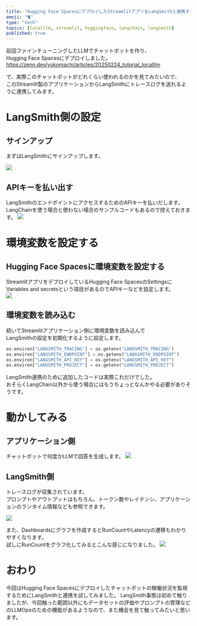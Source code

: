 ```yaml
---
title: "Hugging Face SpacesにデプロイしたStreamlitアプリをLangSmithと連携する"
emoji: "🐈"
type: "tech"
topics: [localllm, streamlit, huggingface, langchain, langsmith]
published: true
---
```


前回ファインチューニングしたLLMでチャットボットを作り、  
Hugging Face Spacesにデプロイしました。  
https://zenn.dev/yokomachi/articles/20250224_tutorial_localllm

で、実際このチャットボットがどれくらい使われるのかを見てみたいので、  
このStreamlit製のアプリケーションからLangSmithにトレースログを送れるように連携してみます。


# LangSmith側の設定

## サインアップ
まずはLangSmithにサインアップします。

![](https://storage.googleapis.com/zenn-user-upload/f3318942fb8d-20250311.png)

## APIキーを払い出す
LangSmithのエンドポイントにアクセスするためのAPIキーを払いだします。  
LangChainを使う場合と使わない場合のサンプルコードもあるので控えておきます。
![](https://storage.googleapis.com/zenn-user-upload/ab3cdd886c08-20250311.png)


# 環境変数を設定する

## Hugging Face Spacesに環境変数を設定する
StreamlitアプリをデプロイしているHugging Face SpacesのSettingsに  
Variables and secretsという項目があるのでAPIキーなどを設定します。  
![](https://storage.googleapis.com/zenn-user-upload/3f109c04715e-20250311.png)

## 環境変数を読み込む
続いてStreamlitアプリケーション側に環境変数を読み込んで  
LangSmithの設定を初期化するように設定します。
``` app.py
os.environ["LANGSMITH_TRACING"] = os.getenv("LANGSMITH_TRACING")
os.environ["LANGSMITH_ENDPOINT"] = os.getenv("LANGSMITH_ENDPOINT")
os.environ["LANGSMITH_API_KEY"] = os.getenv("LANGSMITH_API_KEY")
os.environ["LANGSMITH_PROJECT"] = os.getenv("LANGSMITH_PROJECT")
```
LangSmith連携のために追加したコードは実際これだけでした。  
おそらくLangChain以外から使う場合にはもうちょっとなんかやる必要がありそうです。


# 動かしてみる

## アプリケーション側
チャットボットで何度かLLMで回答を生成します。
![](https://storage.googleapis.com/zenn-user-upload/192a00e858a5-20250311.png)

## LangSmith側
トレースログが収集されています。  
プロンプトやアウトプットはもちろん、トークン数やレイテンシ、アプリケーションのランタイム情報なども参照できます。

![](https://storage.googleapis.com/zenn-user-upload/ab5b6168d374-20250311.png)

また、Dashboardsにグラフを作成するとRunCountやLatencyの遷移もわかりやすくなります。  
試しにRunCountをグラフ化してみるとこんな感じになりました。
![](https://storage.googleapis.com/zenn-user-upload/a543bf30c294-20250311.png)


# おわり
今回はHugging Face Spacesにデプロイしたチャットボットの稼働状況を監視するためにLangSmithと連携を試してみました。
LangSmith事態は初めて触りましたが、今回触った範囲以外にもデータセットの評価やプロンプトの管理などのLLMOpsのための機能があるようなので、また機会を見て触ってみたいと思います。